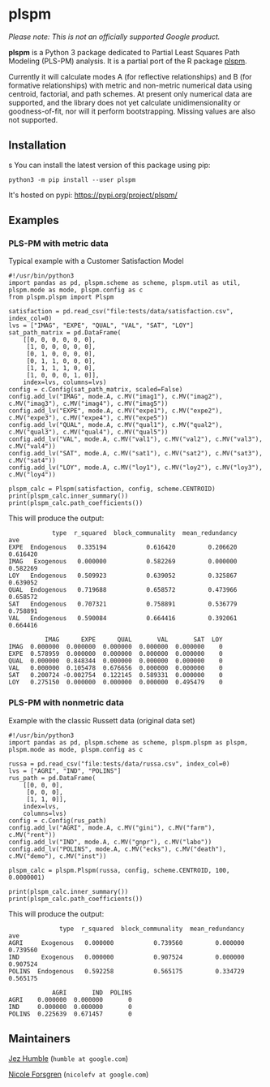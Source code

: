 # plspm

_Please note: This is not an officially supported Google product._

**plspm** is a Python 3 package dedicated to Partial Least Squares Path Modeling (PLS-PM) analysis. It is a partial port of the R package [plspm](https://github.com/gastonstat/plspm).

Currently it will calculate modes A (for reflective relationships) and B (for formative relationships) with metric and non-metric numerical data using centroid, factorial, and path schemes. At present only numerical data are supported, and the library does not yet calculate unidimensionality or goodness-of-fit, nor will it perform bootstrapping. Missing values are also not supported.

## Installation
s
You can install the latest version of this package using pip:

`python3 -m pip install --user plspm`

It's hosted on pypi: https://pypi.org/project/plspm/

## Examples

### PLS-PM with metric data

Typical example with a Customer Satisfaction Model

```
#!/usr/bin/python3
import pandas as pd, plspm.scheme as scheme, plspm.util as util, plspm.mode as mode, plspm.config as c
from plspm.plspm import Plspm

satisfaction = pd.read_csv("file:tests/data/satisfaction.csv", index_col=0)
lvs = ["IMAG", "EXPE", "QUAL", "VAL", "SAT", "LOY"]
sat_path_matrix = pd.DataFrame(
    [[0, 0, 0, 0, 0, 0],
     [1, 0, 0, 0, 0, 0],
     [0, 1, 0, 0, 0, 0],
     [0, 1, 1, 0, 0, 0],
     [1, 1, 1, 1, 0, 0],
     [1, 0, 0, 0, 1, 0]],
    index=lvs, columns=lvs)
config = c.Config(sat_path_matrix, scaled=False)
config.add_lv("IMAG", mode.A, c.MV("imag1"), c.MV("imag2"), c.MV("imag3"), c.MV("imag4"), c.MV("imag5"))
config.add_lv("EXPE", mode.A, c.MV("expe1"), c.MV("expe2"), c.MV("expe3"), c.MV("expe4"), c.MV("expe5"))
config.add_lv("QUAL", mode.A, c.MV("qual1"), c.MV("qual2"), c.MV("qual3"), c.MV("qual4"), c.MV("qual5"))
config.add_lv("VAL", mode.A, c.MV("val1"), c.MV("val2"), c.MV("val3"), c.MV("val4"))
config.add_lv("SAT", mode.A, c.MV("sat1"), c.MV("sat2"), c.MV("sat3"), c.MV("sat4"))
config.add_lv("LOY", mode.A, c.MV("loy1"), c.MV("loy2"), c.MV("loy3"), c.MV("loy4"))

plspm_calc = Plspm(satisfaction, config, scheme.CENTROID)
print(plspm_calc.inner_summary())
print(plspm_calc.path_coefficients())
```

This will produce the output:
```
            type  r_squared  block_communality  mean_redundancy       ave
EXPE  Endogenous   0.335194           0.616420         0.206620  0.616420
IMAG   Exogenous   0.000000           0.582269         0.000000  0.582269
LOY   Endogenous   0.509923           0.639052         0.325867  0.639052
QUAL  Endogenous   0.719688           0.658572         0.473966  0.658572
SAT   Endogenous   0.707321           0.758891         0.536779  0.758891
VAL   Endogenous   0.590084           0.664416         0.392061  0.664416

          IMAG      EXPE      QUAL       VAL       SAT  LOY
IMAG  0.000000  0.000000  0.000000  0.000000  0.000000    0
EXPE  0.578959  0.000000  0.000000  0.000000  0.000000    0
QUAL  0.000000  0.848344  0.000000  0.000000  0.000000    0
VAL   0.000000  0.105478  0.676656  0.000000  0.000000    0
SAT   0.200724 -0.002754  0.122145  0.589331  0.000000    0
LOY   0.275150  0.000000  0.000000  0.000000  0.495479    0
```

### PLS-PM with nonmetric data

Example with the classic Russett data (original data set)

```
#!/usr/bin/python3
import pandas as pd, plspm.scheme as scheme, plspm.plspm as plspm, plspm.mode as mode, plspm.config as c

russa = pd.read_csv("file:tests/data/russa.csv", index_col=0)
lvs = ["AGRI", "IND", "POLINS"]
rus_path = pd.DataFrame(
    [[0, 0, 0],
     [0, 0, 0],
     [1, 1, 0]],
    index=lvs,
    columns=lvs)
config = c.Config(rus_path)
config.add_lv("AGRI", mode.A, c.MV("gini"), c.MV("farm"), c.MV("rent"))
config.add_lv("IND", mode.A, c.MV("gnpr"), c.MV("labo"))
config.add_lv("POLINS", mode.A, c.MV("ecks"), c.MV("death"), c.MV("demo"), c.MV("inst"))

plspm_calc = plspm.Plspm(russa, config, scheme.CENTROID, 100, 0.0000001)

print(plspm_calc.inner_summary())
print(plspm_calc.path_coefficients())
```

This will produce the output:
```
              type  r_squared  block_communality  mean_redundancy       ave
AGRI     Exogenous   0.000000           0.739560         0.000000  0.739560
IND      Exogenous   0.000000           0.907524         0.000000  0.907524
POLINS  Endogenous   0.592258           0.565175         0.334729  0.565175

            AGRI       IND  POLINS
AGRI    0.000000  0.000000       0
IND     0.000000  0.000000       0
POLINS  0.225639  0.671457       0
```

## Maintainers

[Jez Humble](https://continuousdelivery.com/)
  (`humble at google.com`)
  
[Nicole Forsgren](https://nicolefv.com/)
  (`nicolefv at google.com`)
